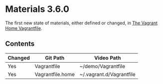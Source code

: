 # Materials 3.6.0

The first new state of materials, either defined or changed, in [The Vagrant Home Vagrantfile](../../03.More.06..The.Vagrant.Home.Vagrantfile).

## Contents

| Changed | Git Path         | Video Path               |
| ------- | ---------------- | ------------------------ |
| Yes     | Vagrantfile      | ~/demo/Vagrantfile       |
| Yes     | Vagrantfile.home | ~/.vagrant.d/Vagrantfile |
